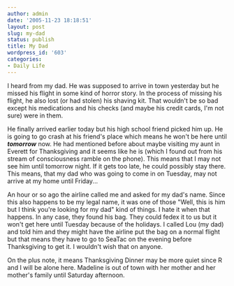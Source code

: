 ```yaml
---
author: admin
date: '2005-11-23 18:18:51'
layout: post
slug: my-dad
status: publish
title: My Dad
wordpress_id: '603'
categories:
- Daily Life
---
```

<p>I heard from my dad. He was supposed to arrive in town yesterday but he  missed his flight in some kind of horror story. In the process of missing his  flight, he also lost (or had stolen) his shaving kit. That wouldn't be so bad  except his medications and his checks (and maybe his credit cards, I'm not sure)  were in them.</p> <p>He finally arrived earlier today but his high school friend picked him up. He  is going to go crash at his friend's place which means he won't be here until <strong> <em>tomorrow</em></strong> now. He had mentioned before about maybe visiting my aunt in  Everett for Thanksgiving and it seems like he is (which I found out from his  stream of consciousness ramble on the phone). This means that I may not see him  until tomorrow night. If it gets too late, he could possibly stay there. This  means, that my dad who was going to come in on Tuesday, may not arrive at my  home until Friday...</p> <p>An hour or so ago the airline called me and asked for my dad's name. Since  this also happens to be my legal name, it was one of those &quot;Well, this is him  but I think you're looking for my dad&quot; kind of things. I hate it when that  happens. In any case, they found his bag. They could fedex it to us but it won't  get here until Tuesday because of the holidays. I called Lou (my dad) and told  him and they might have the airline put the bag on a normal flight but that  means they have to go to SeaTac on the evening before Thanksgiving to get it. I  wouldn't wish that on anyone.</p> <p>On the plus note, it means Thanksgiving Dinner may be more quiet since R and  I will be alone here. Madeline is out of town with her mother and her mother's  family until Saturday afternoon.</p>
